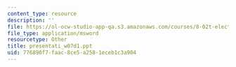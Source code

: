 ```yaml
---
content_type: resource
description: ''
file: https://ol-ocw-studio-app-qa.s3.amazonaws.com/courses/8-02t-electricity-and-magnetism-spring-2005/776890f7faac8ce5a2581eceb1c3a904_presentati_w07d1.ppt
file_type: application/msword
resourcetype: Other
title: presentati_w07d1.ppt
uid: 776890f7-faac-8ce5-a258-1eceb1c3a904
---
```

